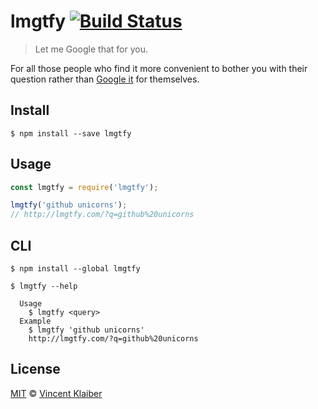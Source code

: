 # lmgtfy [![Build Status](https://img.shields.io/travis/vinkla/lmgtfy/master.svg?style=flat)](https://travis-ci.org/vinkla/lmgtfy)

> Let me Google that for you.

For all those people who find it more convenient to bother you with their question rather than [Google it](http://lmgtfy.com/) for themselves.

## Install

```
$ npm install --save lmgtfy
```

## Usage

```javascript
const lmgtfy = require('lmgtfy');

lmgtfy('github unicorns');
// http://lmgtfy.com/?q=github%20unicorns
```
## CLI

```
$ npm install --global lmgtfy
```

```
$ lmgtfy --help

  Usage
    $ lmgtfy <query>
  Example
    $ lmgtfy 'github unicorns'
    http://lmgtfy.com/?q=github%20unicorns
```

## License

[MIT](LICENSE) © [Vincent Klaiber](https://vinkla.com)
